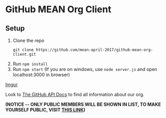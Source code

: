 # GitHub MEAN Org Client

## Setup

1. Clone the repo
    ```
    git clone https://github.com/mean-april-2017/github-mean-org-client.git
    ```
1. Run `npm install`
1. Run `npm start` (If you are on windows, use `node server.js` and open localhost:3000 in browser)

[Imgur](http://i.imgur.com/ppbppJf.png)

Look to [The GitHub API Docs](https://developer.github.com/v3/) to find all information about our org.

**(NOTICE -- ONLY PUBLIC MEMBERS WILL BE SHOWN IN LIST, TO MAKE YOURSELF PUBLIC, VISIT [THIS LINK](https://github.com/orgs/mean-april-2017/people))**
